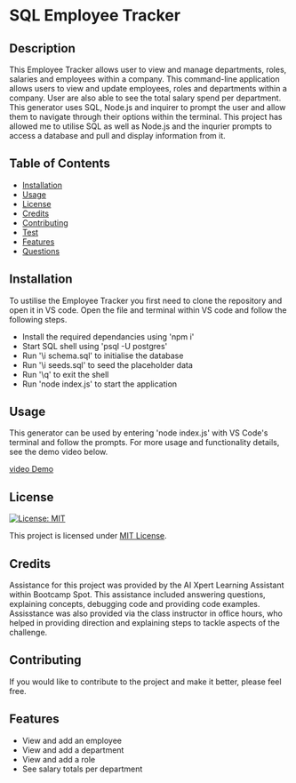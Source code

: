 # SQL Employee Tracker

## Description

This Employee Tracker allows user to view and manage departments, roles, salaries and employees within a company. This command-line application allows users to view and update employees, roles and departments within a company. User are also able to see the total salary spend per department. This generator uses SQL, Node.js and inquirer to prompt the user and allow them to navigate through their options within the terminal. This project has allowed me to utilise SQL as well as Node.js and the inqurier prompts to access a database and pull and display information from it. 

## Table of Contents

- [Installation](#installation)
- [Usage](#usage)
- [License](#license)
- [Credits](#credits)
- [Contributing](#contributing)
- [Test](#test)
- [Features](#features)
- [Questions](#questions)

## Installation

To ustilise the Employee Tracker you first need to clone the repository and open it in VS code. Open the file and terminal within VS code and follow the following steps. 
- Install the required dependancies using 'npm i'
- Start SQL shell using 'psql -U postgres'
- Run '\i schema.sql' to initialise the database
- Run '\i seeds.sql' to seed the placeholder data
- Run '\q' to exit the shell
- Run 'node index.js' to start the application

## Usage

This generator can be used by entering 'node index.js' with VS Code's terminal and follow the prompts. For more usage and functionality details, see the demo video below.

[video Demo](https://drive.google.com/file/d/168_mdImODtvLUJ9u0J-Lo-e9DcPXrW6k/view?usp=sharing)

## License

[![License: MIT](https://img.shields.io/badge/License-MIT-yellow.svg)](https://opensource.org/licenses/MIT)

This project is licensed under [MIT License](https://opensource.org/licenses/MIT).

## Credits

Assistance for this project was provided by the AI Xpert Learning Assistant within Bootcamp Spot. This assistance included answering questions, explaining concepts, debugging code and providing code examples. Assisstance was also provided via the class instructor in office hours, who helped in providing direction and explaining steps to tackle aspects of the challenge. 

## Contributing

If you would like to contribute to the project and make it better, please feel free. 

## Features

- View and add an employee
- View and add a department
- View and add a role
- See salary totals per department
